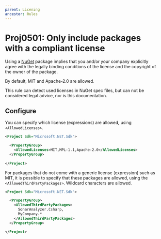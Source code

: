 ```yaml
---
parent: Licening
ancestor: Rules
---
```


# Proj0501: Only include packages with a compliant license
Using a [NuGet](https://www.nuget.org) package implies that you
and/or your company explicitly agree with the legally binding conditions of the
license and the copyright of the owner of the package.

By default, MIT and Apache-2.0 are allowed.

This rule can detect used licenses in NuGet spec files, but can not be
considered legal advice, nor is this documentation.

## Configure
You can specify which license (expressions) are allowed, using `<AllowedLicenses>`.

``` xml
<Project Sdk="Microsoft.NET.Sdk">

  <PropertyGroup>
    <AllowedLicenses>MIT,MPL-1.1,Apache-2.0</AllowedLicenses>
  </PropertyGroup>
  
</Project>
```

For packages that do not come with a generic license (expression) such as MIT,
it is possible to specify that these packages are allowed, using the 
`<AllowedThirdPartyPackages>`. Wildcard characters are allowed.

``` xml
<Project Sdk="Microsoft.NET.Sdk">

  <PropertyGroup>
    <AllowedThirdPartyPackages>
      SonarAnalyzer.Csharp,
      MyCompany.*
    </AllowedThirdPartyPackages>
  </PropertyGroup>

</Project>
```
